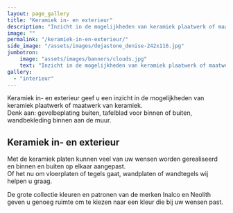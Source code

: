 ```yaml
---
layout: page_gallery
title: "Keramiek in- en exterieur"
description: "Inzicht in de mogelijkheden van keramiek plaatwerk of maatwerk van keramiek."
image: ""
permalink: "/keramiek-in-en-exterieur/"
side_image: "/assets/images/dejastone_denise-242x116.jpg"
jumbotron:
    image: "assets/images/banners/clouds.jpg"
    text: "Inzicht in de mogelijkheden van keramiek plaatwerk of maatwerk van keramiek."
gallery: 
  - "interieur" 
---
```

Keramiek in- en exterieur geef u een inzicht in de mogelijkheden van keramiek plaatwerk of maatwerk van keramiek.  
Denk aan: gevelbeplating buiten, tafelblad voor binnen of buiten, wandbekleding binnen aan de muur.

Keramiek in- en exterieur
-------------------------

Met de keramiek platen kunnen veel van uw wensen worden gerealiseerd en binnen en buiten op elkaar aangepast.  
Of het nu om vloerplaten of tegels gaat, wandplaten of wandtegels wij helpen u graag.

De grote collectie kleuren en patronen van de merken Inalco en Neolith geven u genoeg ruimte om te kiezen naar een kleur die bij uw wensen past.